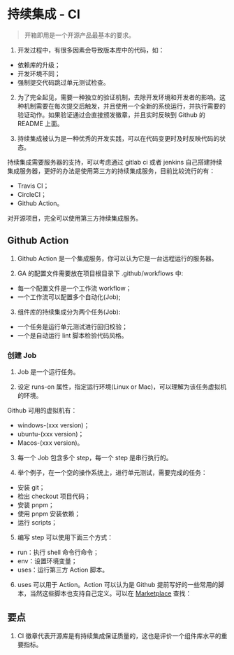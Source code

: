 # 持续集成 - CI

> 开箱即用是一个开源产品最基本的要求。

1. 开发过程中，有很多因素会导致版本库中的代码，如：

- 依赖库的升级；
- 开发环境不同；
- 强制提交代码跳过单元测试检查。

2. 为了完全起见，需要一种独立的验证机制，去除开发环境和开发者的影响。这种机制需要在每次提交后触发，并且使用一个全新的系统运行，并执行需要的验证动作。如果验证通过会直接颁发徽章，并且实时反映到 Github 的 README 上面。

3. 持续集成被认为是一种优秀的开发实践，可以在代码变更时及时反映代码的状态。

持续集成需要服务器的支持，可以考虑通过 gitlab ci 或者 jenkins 自己搭建持续集成服务器，更好的办法是使用第三方的持续集成服务，目前比较流行的有：

- Travis CI；
- CircleCI；
- Github Action。

对开源项目，完全可以使用第三方持续集成服务。

## Github Action

1. Github Action 是一个集成服务，你可以认为它是一台远程运行的服务器。

2. GA 的配置文件需要放在项目根目录下 .github/workflows 中:

- 每一个配置文件是一个工作流 workflow；
- 一个工作流可以配置多个自动化(Job);

3. 组件库的持续集成分为两个任务(Job):

- 一个任务是运行单元测试进行回归校验；
- 一个是自动运行 lint 脚本检验代码风格。

### 创建 Job

1. Job 是一个运行任务。

2. 设定 runs-on 属性，指定运行环境(Linux or Mac)，可以理解为该任务虚拟机的环境。

Github 可用的虚拟机有：

- windows-(xxx version)；
- ubuntu-(xxx version)；
- Macos-(xxx version)。

3. 每一个 Job 包含多个 step，每一个 step 是串行执行的。

4. 举个例子，在一个空的操作系统上，进行单元测试，需要完成的任务：

- 安装 git；
- 检出 checkout 项目代码；
- 安装 pnpm；
- 使用 pnpm 安装依赖；
- 运行 scripts；

5. 编写 step 可以使用下面三个方式：

- run：执行 shell 命令行命令；
- env：设置环境变量；
- uses：运行第三方 Action 脚本。

6. uses 可以用于 Action。Action 可以认为是 Github 提前写好的一些常用的脚本，当然这些脚本也支持自己定义。可以在 [Marketplace](https://github.com/marketplace?type=actions&query=actions) 查找：

## 要点

1. CI 徽章代表开源库是有持续集成保证质量的，这也是评价一个组件库水平的重要指标。
